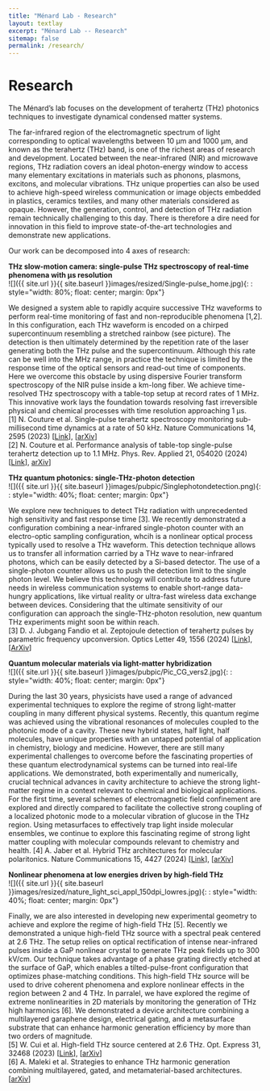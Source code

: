 ```yaml
---
title: "Ménard Lab - Research"
layout: textlay
excerpt: "Ménard Lab -- Research"
sitemap: false
permalink: /research/
---
```


# Research

The Ménard’s lab focuses on the development of terahertz (THz) photonics techniques to investigate dynamical condensed matter systems. 

The far-infrared region of the electromagnetic spectrum of light corresponding to optical wavelengths between 10 µm and 1000 µm, and known as the terahertz (THz) band, is one of the richest areas of research and development. Located between the near-infrared (NIR) and microwave regions, THz radiation covers an ideal photon-energy window to access many elementary excitations in materials such as phonons, plasmons, excitons, and molecular vibrations. THz unique properties can also be used to achieve high-speed wireless communication or image objects embedded in plastics, ceramics textiles, and many other materials considered as opaque. However, the generation, control, and detection of THz radiation remain technically challenging to this day. There is therefore a dire need for innovation in this field to improve state-of-the-art technologies and demonstrate new applications. 

Our work can be decomposed into 4 axes of research:  

**THz slow-motion camera: single-pulse THz spectroscopy of real-time phenomena with µs resolution**<br>
![]({{ site.url }}{{ site.baseurl }}images/resized/Single-pulse_home.jpg){: : style="width: 80%; float: center; margin: 0px"}

We designed a system able to rapidly acquire successive THz waveforms to perform real-time monitoring of fast and non-reproducible phenomena [1,2]. In this configuration, each THz waveform is encoded on a chirped supercontinuum resembling a stretched rainbow (see picture). The detection is then ultimately determined by the repetition rate of the laser generating both the THz pulse and the supercontinuum. Although this rate can be well into the MHz range, in practice the technique is limited by the response time of the optical sensors and read-out time of components. Here we overcome this obstacle by using dispersive Fourier transform spectroscopy of the NIR pulse inside a km-long fiber. We achieve time-resolved THz spectroscopy with a table-top setup at record rates of 1 MHz. This innovative work lays the foundation towards resolving fast irreversible physical and chemical processes with time resolution approaching 1 µs.<br>
[1]	N. Couture et al. Single-pulse terahertz spectroscopy monitoring sub-millisecond time dynamics at a rate of 50 kHz. Nature Communications 14, 2595 (2023) [[Link](https://www.nature.com/articles/s41467-023-38354-3)], [[arXiv](https://arxiv.org/abs/2207.11766)]<br>
[2]	N. Couture et al. Performance analysis of table-top single-pulse terahertz detection up to 1.1 MHz. Phys. Rev. Applied 21, 054020 (2024) [[Link](https://journals.aps.org/prapplied/abstract/10.1103/PhysRevApplied.21.054020)],  [arXiv](https://arxiv.org/abs/2309.09803)]

**THz quantum photonics: single-THz-photon detection**<br>
![]({{ site.url }}{{ site.baseurl }}images/pubpic/Singlephotondetection.png){: : style="width: 40%; float: center; margin: 0px"}

We explore new techniques to detect THz radiation with unprecedented high sensitivity and fast response time [3]. We recently demonstrated a configuration combining a near-infrared single-photon counter with an electro-optic sampling configuration, whcih is a nonlinear optical process typically used to resolve a THz waveform. This detection technique allows us to transfer all information carried by a THz wave to near-infrared photons, which can be easily detected by a Si-based detector. The use of a single-photon counter allows us to push the detection limit to the single photon level. We believe this technology will contribute to address future needs in wireless communication systems to enable short-range data-hungry applications, like virtual reality or ultra-fast wireless data exchange between devices. Considering that the ultimate sensitivity of our configuration can approach the single-THz-photon resolution, new quantum THz experiments might soon be within reach.<br>
[3]	D. J. Jubgang Fandio et al. Zeptojoule detection of terahertz pulses by parametric frequency upconversion. Optics Letter 49, 1556 (2024) [[Link](https://opg.optica.org/ol/abstract.cfm?uri=ol-49-6-1556)], [[ArXiv](https://arxiv.org/abs/2310.08452)]

**Quantum molecular materials via light-matter hybridization**<br>
![]({{ site.url }}{{ site.baseurl }}images/pubpic/Pic_CG_vers2.jpg){: : style="width: 40%; float: center; margin: 0px"}

During the last 30 years, physicists have used a range of advanced experimental techniques to explore the regime of strong light-matter coupling in many different physical systems. Recently, this quantum regime was achieved using the vibrational resonances of molecules coupled to the photonic mode of a cavity. These new hybrid states, half light, half molecules, have unique properties with an untapped potential of application in chemistry, biology and medicine. However, there are still many experimental challenges to overcome before the fascinating properties of these quantum electrodynamical systems can be turned into real-life applications. We demonstrated, both experimentally and numerically, crucial technical advances in cavity architecture to achieve the strong light-matter regime in a context relevant to chemical and biological applications. For the first time, several schemes of electromagnetic field confinement are explored and directly compared to facilitate the collective strong coupling of a localized photonic mode to a molecular vibration of glucose in the THz region. Using metasurfaces to effectively trap light inside molecular ensembles, we continue to explore this fascinating regime of strong light matter coupling with molecular compounds relevant to chemistry and health. 
[4]	A. Jaber et al. Hybrid THz architectures for molecular polaritonics. Nature Communications 15, 4427 (2024) [[Link](https://www.nature.com/articles/s41467-024-48764-6)], [[arXiv](https://arxiv.org/abs/2304.03654)]

**Nonlinear phenomena at low energies driven by high-field THz**<br>
![]({{ site.url }}{{ site.baseurl }}images/resized/nature_light_sci_appl_150dpi_lowres.jpg){: : style="width: 40%; float: center; margin: 0px"}

Finally, we are also interested in developing new experimental geometry to achieve and explore the regime of high-field THz [5]. Recently we demonstrated a unique high-field THz source with a spectral peak centered at 2.6 THz. The setup relies on optical rectification of intense near-infrared pulses inside a GaP nonlinear crystal to generate THz peak fields up to 300 kV/cm. Our technique takes advantage of a phase grating directly etched at the surface of GaP, which enables a tilted-pulse-front configuration that optimizes phase-matching conditions. This high-field THz source will be used to drive coherent phenomena and explore nonlinear effects in the region between 2 and 4 THz. In parralel, we have explored the regime of extreme nonlinearities in 2D materials by monitoring the generation of THz high harmonics [6]. We demonstrated a device architecture combining a multilayered garaphene design, electrical gating, and a metasurface substrate that can enhance harmonic generation efficiency by more than two orders of magnitude.<br>
[5]	W. Cui et al. High-field THz source centered at 2.6 THz. Opt. Express 31, 32468 (2023) [[Link](https://opg.optica.org/oe/fulltext.cfm?uri=oe-31-20-32468&id=538092)], [[arXiv](https://arxiv.org/abs/2301.09467)]<br>
[6]	A. Maleki et al. Strategies to enhance THz harmonic generation combining multilayered, gated, and metamaterial-based architectures.  [[arXiv](https://arxiv.org/abs/2405.17125)]
